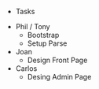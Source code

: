 * Tasks

- Phil / Tony
  - Bootstrap
  - Setup Parse 
- Joan
  - Design Front Page
- Carlos
  - Desing Admin Page
